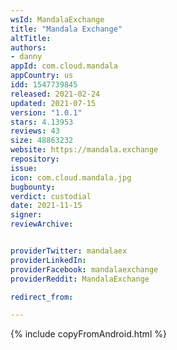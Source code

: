 ```yaml
---
wsId: MandalaExchange
title: "Mandala Exchange"
altTitle: 
authors:
- danny
appId: com.cloud.mandala
appCountry: us
idd: 1547739845
released: 2021-02-24
updated: 2021-07-15
version: "1.0.1"
stars: 4.13953
reviews: 43
size: 48863232
website: https://mandala.exchange
repository: 
issue: 
icon: com.cloud.mandala.jpg
bugbounty: 
verdict: custodial
date: 2021-11-15
signer: 
reviewArchive:


providerTwitter: mandalaex
providerLinkedIn: 
providerFacebook: mandalaexchange
providerReddit: MandalaExchange

redirect_from:

---
```


{% include copyFromAndroid.html %}
